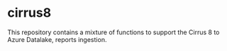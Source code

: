 # cirrus8
This repository contains a mixture of functions to support the Cirrus 8 to Azure Datalake, reports ingestion.
